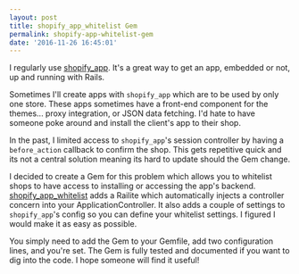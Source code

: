 ```yaml
---
layout: post
title: shopify_app_whitelist Gem
permalink: shopify-app-whitelist-gem
date: '2016-11-26 16:45:01'
---
```


I regularly use [shopify_app](https://github.com/Shopify/shopify_app). It's a great way to get an app, embedded or not, up and running with Rails.

Sometimes I'll create apps with `shopify_app` which are to be used by only one store. These apps sometimes have a front-end component for the themes... proxy integration, or JSON data fetching. I'd hate to have someone poke around and install the client's app to their shop.

In the past, I limited access to `shopify_app`'s session controller by having a `before_action` callback to confirm the shop. This gets repetitive quick and its not a central solution meaning its hard to update should the Gem change.

I decided to create a Gem for this problem which allows you to whitelist shops to have access to installing or accessing the app's backend. [shopify_app_whitelist](https://github.com/gnikyt/shopify_app_whitelist) adds a Railite which automatically injects a controller concern into your ApplicationController. It also adds a couple of settings to `shopify_app`'s config so you can define your whitelist settings. I figured I would make it as easy as possible.

You simply need to add the Gem to your Gemfile, add two configuration lines, and you're set. The Gem is fully tested and documented if you want to dig into the code. I hope someone will find it useful!
